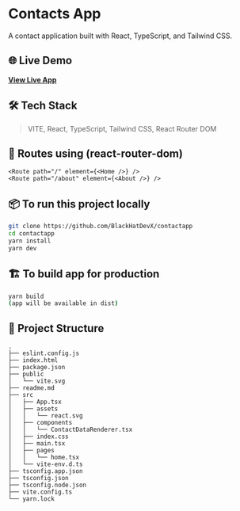 # Contacts App

A contact application built with React, TypeScript, and Tailwind CSS.

## 🌐 Live Demo

**[View Live App](https://contactapp-pi.vercel.app/)**

## 🛠️ Tech Stack

> VITE, React, TypeScript, Tailwind CSS, React Router DOM

## 🚀 Routes using (react-router-dom)

```
<Route path="/" element={<Home />} />
<Route path="/about" element={<About />} />
```

## 📦 To run this project locally

```bash
git clone https://github.com/BlackHatDevX/contactapp
cd contactapp
yarn install
yarn dev
```

## 🏗️ To build app for production

```bash
yarn build
(app will be available in dist)
```

## 📁 Project Structure

```
.
├── eslint.config.js
├── index.html
├── package.json
├── public
│   └── vite.svg
├── readme.md
├── src
│   ├── App.tsx
│   ├── assets
│   │   └── react.svg
│   ├── components
│   │   └── ContactDataRenderer.tsx
│   ├── index.css
│   ├── main.tsx
│   ├── pages
│   │   └── home.tsx
│   └── vite-env.d.ts
├── tsconfig.app.json
├── tsconfig.json
├── tsconfig.node.json
├── vite.config.ts
└── yarn.lock
```
